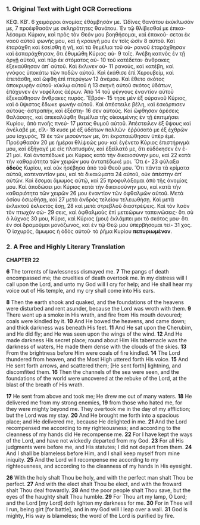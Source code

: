 ### 1. Original Text with Light OCR Corrections

ΚΕΦ. ΚΒʹ.
6 χειμάρροι ἀνομίας ἐθάμβησάν με. Ὠδῖνες θανάτου ἐκύκλωσάν με,
7 προέφθασάν με σκληρότητες θανάτου. Ἐν τῷ θλίβεσθαί με ἐπικα-
   λέσομαι Κύριον, καὶ πρὸς τὸν Θεόν μου βοηθήσομαι, καὶ ἐπακού-
   σεται ἐκ ναοῦ αὐτοῦ φωνῆς μου, καὶ ἡ κραυγή μου ἐν τοῖς ὠσὶν
8 αὐτοῦ. Καὶ ἐταράχθη καὶ ἐσείσθη ἡ γῆ, καὶ τὰ θεμέλια τοῦ οὐ-
   ρανοῦ ἐταράχθησαν καὶ ἐσπαράχθησαν, ὅτι ἐθυμώθη Κύριος αὐ-
9 τοῖς. Ἀνέβη καπνὸς ἐν τῇ ὀργῇ αὐτοῦ, καὶ πῦρ ἐκ στόματος αὐ-
10 τοῦ κατέδεται· ἄνθρακες ἐξεκαύθησαν ἀπ᾿ αὐτοῦ. Καὶ ἔκλινεν οὐ-
11 ρανούς, καὶ κατέβη, καὶ γνόφος ὑποκάτω τῶν ποδῶν αὐτοῦ. Καὶ
   ἐκάθισε ἐπὶ Χερουβείμ, καὶ ἐπετάσθη, καὶ ὤφθη ἐπὶ πτερύγων
12 ἀνέμου. Καὶ ἔθετο σκότος ἀποκρυφὴν αὐτοῦ· κύκλῳ αὐτοῦ ἡ
13 σκηνὴ αὐτοῦ σκότος ὑδάτων, ἐπάχυνεν ἐν νεφέλαις ἀέρων. Ἀπὸ
14 τοῦ φέγγους ἐναντίον αὐτοῦ ἐξεκαύθησαν ἄνθρακες πυρός. Ἔβρόν-
15 τησε μὲν ἐξ οὐρανοῦ Κύριος, καὶ ὁ ὕψιστος ἔδωκε φωνὴν αὐτοῦ. Καὶ
   ἀπέστειλε βέλη, καὶ ἐσκόρπισεν αὐτούς· ἀστραπήν, καὶ ἐξέστη-
16 σεν αὐτούς. Καὶ ὤφθησαν ἀρέσεις θαλάσσης, καὶ ἀπεκαλύφθη
   θεμέλια τῆς οἰκουμένης ἐν τῇ ἐπιτιμήσει Κυρίου, ἀπὸ πνοῆς πνεύ-
17 ματος θυμοῦ αὐτοῦ. Ἀπέστειλεν ἐξ ὕψους καὶ ἀνέλαβέ με, εἵλ-
18 κυσε μέ ἐξ ὑδάτων πολλῶν· ἐῤῥύσατό με ἐξ ἐχθρῶν μου ἰσχυρός,
19 ἐκ τῶν μισούντων με, ὅτι ἐκραταιώθησαν ὑπὲρ ἐμέ. Προέφθασάν
20 με ἡμέραι θλίψεώς μου· καὶ ἐγένετο Κύριος ἐπιστήριγμά μου, καὶ
   ἐξήγαγέ με εἰς πλατυσμόν, καὶ ἐξείλατό με, ὅτι εὐδόκησεν ἐν ἐ-
21 μοί. Καὶ ἀνταπέδωκέ μοι Κύριος κατὰ τὴν δικαιοσύνην μου, καὶ
22 κατὰ τὴν καθαριότητα τῶν χειρῶν μου ἀνταπέδωκέ μοι. Ὅτι ἐ-
23 φύλαξα **ὁδοὺς** Κυρίου, καὶ οὐκ ἠσέβησα ἀπὸ τοῦ Θεοῦ μου. Ὅτι
   πάντα τὰ κρίματα αὐτοῦ, κατεναντίον μου, καὶ τὰ δικαιώματα
24 αὐτοῦ, οὐκ ἀπέστην ἀπ᾿ αὐτῶν. Καὶ ἔσομαι ἄμωμος αὐτῷ, καὶ
25 προφυλάξομαι ἀπὸ τῆς ἀνομίας μου. Καὶ ἀποδώσει μοι Κύριος
   κατὰ τὴν δικαιοσύνην μου, καὶ κατὰ τὴν καθαριότητα τῶν χειρῶν
26 μου ἐναντίον τῶν ὀφθαλμῶν αὐτοῦ. Μετὰ ὁσίου ὁσιωθήσῃ, καὶ
27 μετὰ ἀνδρὸς τελείου τελειωθήσῃ. Καὶ μετὰ ἐκλεκτοῦ ἐκλεκτὸς ἔσῃ,
28 καὶ μετὰ στρεβλοῦ διαστρέψεις. Καὶ τὸν λαὸν τὸν πτωχὸν σώ-
29 σεις, καὶ ὀφθαλμοὺς ἐπὶ μετεώρων ταπεινώσεις· ὅτι σὺ ὁ λύχνος
30 μου, Κύριε, καὶ Κύριος (μου) ἐκλάμπει μοι τὸ σκότος μου· ὅτι ἐν
   σοὶ δραμοῦμαι μονόζωνος, καὶ ἐν τῷ Θεῷ μου ὑπερβήσομαι τεί-
31 χος. Ὁ ἰσχυρός, ἄμωμος ἡ ὁδὸς αὐτοῦ· τὸ ῥῆμα Κυρίου **πεπυριωμένον**.

### 2. A Free and Highly Literary Translation

**CHAPTER 22**

**6** The torrents of lawlessness dismayed me.
**7** The pangs of death encompassed me; the cruelties of death overtook me. In my distress will I call upon the Lord, and unto my God will I cry for help; and He shall hear my voice out of His temple, and my cry shall come into His ears.

**8** Then the earth shook and quaked, and the foundations of the heavens were disturbed and rent asunder, because the Lord was wroth with them.
**9** There went up a smoke in His wrath, and fire from His mouth devoured; coals were kindled by it.
**10** And He bowed the heavens, and came down; and thick darkness was beneath His feet.
**11** And He sat upon the Cherubim, and He did fly; and He was seen upon the wings of the wind.
**12** And He made darkness His secret place; round about Him His tabernacle was the darkness of waters, He made them dense with the clouds of the skies.
**13** From the brightness before Him were coals of fire kindled.
**14** The Lord thundered from heaven, and the Most High uttered forth His voice.
**15** And He sent forth arrows, and scattered them; [He sent forth] lightning, and discomfited them.
**16** Then the channels of the sea were seen, and the foundations of the world were uncovered at the rebuke of the Lord, at the blast of the breath of His wrath.

**17** He sent from above and took me; He drew me out of many waters.
**18** He delivered me from my strong enemies,
**19** from those who hated me, for they were mighty beyond me. They overtook me in the day of my affliction; but the Lord was my stay.
**20** And He brought me forth into a spacious place; and He delivered me, because He delighted in me.
**21** And the Lord recompensed me according to my righteousness; and according to the cleanness of my hands did He recompense me.
**22** For I have kept the ways of the Lord, and have not wickedly departed from my God.
**23** For all His judgments were before me, and His statutes; I did not depart from them.
**24** And I shall be blameless before Him, and I shall keep myself from mine iniquity.
**25** And the Lord will recompense me according to my righteousness, and according to the cleanness of my hands in His eyesight.

**26** With the holy shalt Thou be holy, and with the perfect man shalt Thou be perfect.
**27** And with the elect shalt Thou be elect, and with the froward shalt Thou deal frowardly.
**28** And the poor people shalt Thou save, but the eyes of the haughty shalt Thou humble.
**29** For Thou art my lamp, O Lord; and the Lord [my Lord] doth lighten my darkness for me.
**30** For in Thee will I run, being girt [for battle], and in my God will I leap over a wall.
**31** God is mighty, His way is blameless; the word of the Lord is purified by fire.